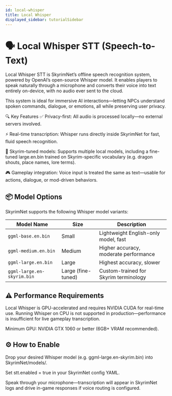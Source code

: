 ```yaml
---
id: local-whisper
title: Local Whisper
displayed_sidebar: tutorialSidebar
---
```


# 🗣️ Local Whisper STT (Speech-to-Text)
Local Whisper STT is SkyrimNet’s offline speech recognition system, powered by OpenAI’s open-source Whisper model. It enables players to speak naturally through a microphone and converts their voice into text entirely on-device, with no audio ever sent to the cloud.

This system is ideal for immersive AI interactions—letting NPCs understand spoken commands, dialogue, or emotions, all while preserving user privacy.

🔍 Key Features
✅ Privacy-first: All audio is processed locally—no external servers involved.

⚡ Real-time transcription: Whisper runs directly inside SkyrimNet for fast, fluid speech recognition.

🧠 Skyrim-tuned models: Supports multiple local models, including a fine-tuned large.en.bin trained on Skyrim-specific vocabulary (e.g. dragon shouts, place names, lore terms).

🎮 Gameplay integration: Voice input is treated the same as text—usable for actions, dialogue, or mod-driven behaviors.

## 📦 Model Options

SkyrimNet supports the following Whisper model variants:

| Model Name                | Size              | Description                                  |
|---------------------------|-------------------|----------------------------------------------|
| `ggml-base.en.bin`        | Small             | Lightweight English-only model, fast         |
| `ggml-medium.en.bin`      | Medium            | Higher accuracy, moderate performance        |
| `ggml-large.en.bin`       | Large             | Highest accuracy, slower                     |
| `ggml-large.en-skyrim.bin`| Large (fine-tuned)| Custom-trained for Skyrim terminology        |


## ⚠️ Performance Requirements
Local Whisper is GPU-accelerated and requires NVIDIA CUDA for real-time use.
Running Whisper on CPU is not supported in production—performance is insufficient for live gameplay transcription.

Minimum GPU: NVIDIA GTX 1060 or better (6GB+ VRAM recommended).

## ⚙️ How to Enable
Drop your desired Whisper model (e.g. ggml-large.en-skyrim.bin) into SkyrimNet/models/.

Set stt.enabled = true in your SkyrimNet config YAML.

Speak through your microphone—transcription will appear in SkyrimNet logs and drive in-game responses if voice routing is configured.



